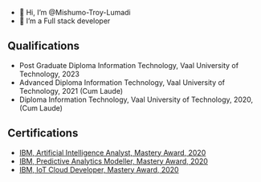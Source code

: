 - 👋 Hi, I’m @Mishumo-Troy-Lumadi
- 👀 I’m a Full stack developer 

## Qualifications

- Post Graduate Diploma Information Technology, Vaal University of Technology, 2023
- Advanced Diploma Information Technology, Vaal University of Technology, 2021 (Cum Laude)
- Diploma Information Technology, Vaal University of Technology, 2020, (Cum Laude)

## Certifications

- [IBM, Artificial Intelligence Analyst, Mastery Award, 2020](https://www.youracclaim.com/badges/804609c6-2f5d-4a11-b100-4a6297b7b54e)
- [IBM, Predictive Analytics Modeller, Mastery Award, 2020](https://www.credly.com/badges/dacd92ff-3406-4bf8-a808-060e735b97a9)
- [IBM, IoT Cloud Developer, Mastery Award, 2020](https://www.credly.com/badges/4774ee09-71ec-48b3-88e3-a7ba1a38ee8c)
